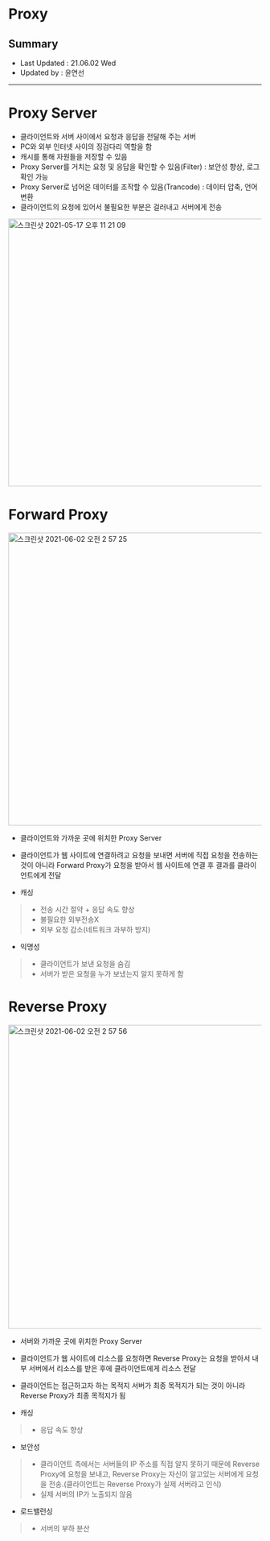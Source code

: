 Proxy
=================================
## Summary
- Last Updated : 21.06.02 Wed   
- Updated by : 윤연선
-----------------------------------

# Proxy Server
* 클라이언트와 서버 사이에서 요청과 응답을 전달해 주는 서버
* PC와 외부 인터넷 사이의 징검다리 역할을 함
* 캐시를 통해 자원들을 저장할 수 있음
* Proxy Server를 거치는 요청 및 응답을 확인할 수 있음(Filter) : 보안성 향상, 로그 확인 가능
* Proxy Server로 넘어온 데이터를 조작할 수 있음(Trancode) : 데이터 압축, 언어 변환
* 클라이언트의 요청에 있어서 불필요한 부분은 걸러내고 서버에게 전송
   
<img width="532" alt="스크린샷 2021-05-17 오후 11 21 09" src="https://user-images.githubusercontent.com/57285121/118504544-91776400-b766-11eb-9dc8-ddb6188ba7aa.png">
   
# Forward Proxy
  
<img width="582" alt="스크린샷 2021-06-02 오전 2 57 25" src="https://user-images.githubusercontent.com/57285121/120369470-45274900-c34e-11eb-8e8e-b838bed89467.png"> 
   
* 클라이언트와 가까운 곳에 위치한 Proxy Server   
* 클라이언트가 웹 사이트에 연결하려고 요청을 보내면 서버에 직접 요청을 전송하는 것이 아니라 Forward Proxy가 요청을 받아서 웹 사이트에 연결 후 결과를 클라이언트에게 전달

* 캐싱
> * 전송 시간 절약 + 응답 속도 향상   
> * 불필요한 외부전송X   
> * 외부 요청 감소(네트워크 과부하 방지)  

* 익명성
> * 클라이언트가 보낸 요청을 숨김   
> * 서버가 받은 요청을 누가 보냈는지 알지 못하게 함   


# Reverse Proxy
   
<img width="604" alt="스크린샷 2021-06-02 오전 2 57 56" src="https://user-images.githubusercontent.com/57285121/120369525-5708ec00-c34e-11eb-929f-73fd9a7e0001.png">
   
* 서버와 가까운 곳에 위치한 Proxy Server
* 클라이언트가 웹 사이트에 리소스를 요청하면 Reverse Proxy는 요청을 받아서 내부 서버에서 리소스를 받은 후에 클라이언트에게 리소스 전달
* 클라이언트는 접근하고자 하는 목적지 서버가 최종 목적지가 되는 것이 아니라 Reverse Proxy가 최종 목적지가 됨

* 캐싱
> * 응답 속도 향상   
 
* 보안성
> * 클라이언트 측에서는 서버들의 IP 주소를 직접 알지 못하기 때문에 Reverse Proxy에 요청을 보내고, Reverse Proxy는 자신이 알고있는 서버에게 요청을 전송.(클라이언트는 Reverse Proxy가 실제 서버라고 인식)   
> * 실제 서버의 IP가 노출되지 않음   

* 로드밸런싱
> * 서버의 부하 분산   



